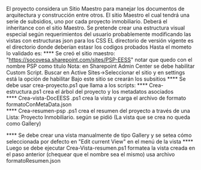 El proyecto considera un Sitio Maestro para manejar los documentos de arquitectura y construcción entre otros. El sitio Maestro el cual tendrá una serie de subsidios, uno por cada proyecto inmobiliario. Deberá el inheritance con el sitio Maestro.  Se pretende crear una estructura visual especial según requerimientos del usuario probablemente modificando  las vistas con estructuras json para los CSS
EL directorio de versión vigente es el directorio donde deberían estasr los codigos probados
Hasta el mometo lo validado es:
**** Se creó el sitio maestro:
     "https://socovesa.sharepoint.com/sites/PSP-EESS"  notar que quedo con el nombre PSP como titulo
     Nota: en Sharepoint Admin Center se debe habilitar Custom Script. Buscar en Active Sites->Seleccionar el sitio y en settings está la opción de habilitar
     Bajo este sitio se crearán los subsitios
     **** Se debe usar crea-proyecto.ps1 que llama a los scripts:
     **** Crea-estructura.ps1 crea el árbol del proyecto y los metadatos asociados  
     **** Crea-vista-DocEESS .ps1 crea la vista y carga el archivo de formato formatoConMetaData.json   
     **** Crea-resumen-psp .ps1 crea el resumen del proyecto a través de una Lista: Proyecto Inmobiliario. según se pidió (La vista que se crea no queda como Gallery)

**** Se debe crear una vista manualmente de tipo Gallery y se setea cómo seleccionada por defecto en "Edit current View" en el menú de la vista
**** Luego se debe ejecutar Crea-Vista-resumen.ps1 formatea la vista creada en el paso anterior (chequear que el nombre sea el mismo) usa archivo formatoResumen.json
